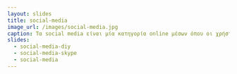 ```yaml
---
layout: slides
title: social-media
image_url: /images/social-media.jpg
caption: Τα social media είναι μία κατηγορία online μέσων όπου οι χρήστες συζητούν , σύμμετέχουν ,διαμοιράζονται και δυκτυώνονται μέσω του διαδικτύου
slides:
  - social-media-diy
  - social-media-skype
  - social-media
---
```

